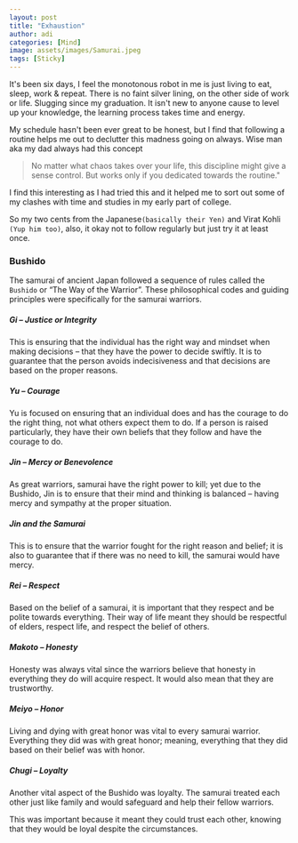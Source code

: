```yaml
---
layout: post
title: "Exhaustion"
author: adi
categories: [Mind]
image: assets/images/Samurai.jpeg
tags: [Sticky]
---
```


It's been six days, I feel the monotonous robot in me is just living to eat, sleep, work & repeat. There is no faint silver lining, on the other side of work or life. Slugging since my graduation. It isn't new to anyone cause to level up your knowledge, the learning process takes time and energy.

My schedule hasn't been ever great to be honest, but I find that following a routine helps me out to declutter this madness going on always. Wise man aka my dad always had this concept

> No matter what chaos takes over your life, this discipline might give a sense control. But works only if you dedicated towards the routine."

I find this interesting as I had tried this and it helped me to sort out some of my clashes with time and studies in my early part of college.

So my two cents from the Japanese`(basically their Yen)` and Virat Kohli `(Yup him too)`,
also, it okay not to follow regularly but just try it at least once.

### Bushido

The samurai of ancient Japan followed a sequence of rules called the `Bushido` or “The Way of the Warrior”. These philosophical codes and guiding principles were specifically for the samurai warriors.

<h5>Gi – Justice or Integrity</h5>
This is ensuring that the individual has the right way and mindset when making decisions – that they have the power to decide swiftly. It is to guarantee that the person avoids indecisiveness and that decisions are based on the proper reasons.

<h5>Yu – Courage</h5>
Yu is focused on ensuring that an individual does and has the courage to do the right thing, not what others expect them to do. If a person is raised particularly, they have their own beliefs that they follow and have the courage to do.

<h5>Jin – Mercy or Benevolence</h5>
As great warriors, samurai have the right power to kill; yet due to the Bushido, Jin is to ensure that their mind and thinking is balanced – having mercy and sympathy at the proper situation.

<h5>Jin and the Samurai</h5>
This is to ensure that the warrior fought for the right reason and belief; it is also to guarantee that if there was no need to kill, the samurai would have mercy.

<h5>Rei – Respect</h5>
Based on the belief of a samurai, it is important that they respect and be polite towards everything. Their way of life meant they should be respectful of elders, respect life, and respect the belief of others.

<h5>Makoto – Honesty</h5>
Honesty was always vital since the warriors believe that honesty in everything they do will acquire respect. It would also mean that they are trustworthy.

<h5>Meiyo – Honor</h5>
Living and dying with great honor was vital to every samurai warrior. Everything they did was with great honor; meaning, everything that they did based on their belief was with honor.

<h5>Chugi – Loyalty</h5>
Another vital aspect of the Bushido was loyalty. The samurai treated each other just like family and would safeguard and help their fellow warriors.

This was important because it meant they could trust each other, knowing that they would be loyal despite the circumstances.
